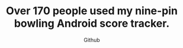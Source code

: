 ---
emoji: "🎳"
thumbnail: "bowling app.png"
title: "Over 170 people used my nine-pin bowling Android score tracker."
summary: "A hobby open-source project with its code available on my Github. Feel free to use or modify it!"
subtitle: "Github"
github: "https://github.com/asdfMaciej/niezbednik-kreglarza"
url: "/en/projects/bowlers-essential"
weight: 6
---